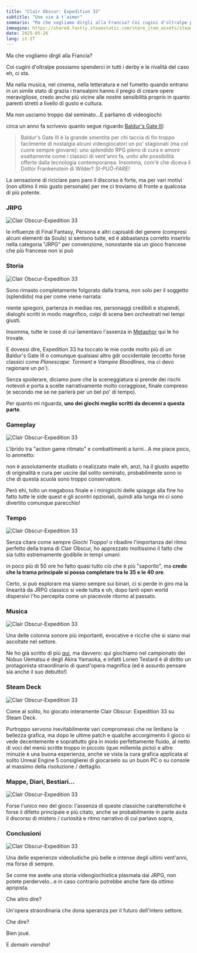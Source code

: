 ```yaml
---
title: "Clair Obscur: Expedition 33"
subtitle: "Une vie à t'aimer"
sommario: "Ma che vogliamo dirgli alla Francia? Coi cugini d'oltralpe possiamo spenderci in tutti i derby e le rivalità del caso eh, ci sta..."
immagine: https://shared.fastly.steamstatic.com/store_item_assets/steam/apps/1903340/be3305b02d4db0dffa3458537118423bf2792d7e/header.jpg
date: 2025-05-26
lang: it-IT
---
```


Ma che vogliamo dirgli alla Francia? 

Coi cugini d'oltralpe possiamo spenderci in tutti i derby e le rivalità del caso eh, ci sta. 

Ma nella musica, nel cinema, nella letteratura e nel fumetto quando entrano in un simile stato di grazia i transalpini hanno il pregio di creare opere meravigliose, credo anche più vicine alle nostre sensibilità proprio in quanto parenti stretti a livello di gusto e cultura. 

Ma non usciamo troppo dal seminato...E parliamo di videogiochi:

circa un anno fa scrivevo quanto segue riguardo [Baldur's Gate III](/posts/ita/baldurs-gate-3):

> Baldur's Gate III è la grande smentita per chi taccia di fin troppo facilmente di nostalgia alcuni videogiocatori un po' stagionati (ma col cuore sempre giovane): uno splendido RPG pieno di cura e amore esattamente come i classici di vent'anni fa, unito alle possibilità offerte dalla tecnologia contemporanea.
Insomma, com'è che diceva il Dottor Frankenstein di Wilder? _SI-PUÒ-FARE!_

La sensazione di riciclare paro paro il discorso è forte, ma per vari motivi (non ultimo il mio gusto personale) per me ci troviamo di fronte a qualcosa di più potente.

### JRPG 

![Clair Obscur-Expedition 33](https://shared.fastly.steamstatic.com/store_item_assets/steam/apps/1903340/ss_e49800e906e8a0f00707458c836567c933603bac.600x338.jpg)

le influenze di Final Fantasy, Persona e altri capisaldi del genere (compresi alcuni elementi da Souls) si sentono tutte, ed è abbastanza corretto inserirlo nella categoria "JRPG" per convenzione, nonostante sia un gioco francese che più francese non si può

### Storia

![Clair Obscur-Expedition 33](https://shared.fastly.steamstatic.com/store_item_assets/steam/apps/1903340/ss_483a27df5072beb3a4650634a764bda750fbcb82.600x338.jpg?t=1747672081)

Sono rimasto completamente folgorato dalla trama, non solo per il soggetto (splendido) ma per come viene narrata: 

niente spiegoni, partenza in medias res, personaggi credibili e stupendi, dialoghi scritti in modo magnifico, colpi di scena ben orchestrati nei tempi giusti.

Insomma, tutte le cose di cui lamentavo l'assenza in [Metaphor](/posts/ita/metaphor-refantazio/) qui le ho trovate.

E dovessi dire, Expedition 33 ha toccato le mie corde molto più di un Baldur's Gate III o comunque qualsiasi altro gdr occidentale (eccetto forse classici come _Planescape: Torment_ e _Vampire Bloodlines_, ma ci devo ragionare un po').

Senza spoilerare, diciamo pure che la sceneggiatura si prende dei rischi notevoli e porta a scelte narrativamente molto coraggiose, finale compreso (e secondo me se ne parlerà per un bel po' di tempo).

Per quanto mi riguarda, **uno dei giochi meglio scritti da decenni a questa parte**.

### Gameplay

![Clair Obscur-Expedition 33](https://shared.fastly.steamstatic.com/store_item_assets/steam/apps/1903340/ss_8439c07d7b1f2fcfc6449db5f051f8d0867f4785.600x338.jpg)

L'ibrido tra "action game ritmato" e combattimenti a turni...A me piace poco, lo ammetto:

non è assolutamente studiato o realizzato male eh, anzi, ha il giusto aspetto di originalità e cura per uscire dal solito seminato, probabilmente sono io che di questa scuola sono troppo conservatore.

Però ehi, tolto un megaboss finale e i minigiochi delle spiagge alla fine ho fatto tutte le side quest e gli scontri opzionali, quindi alla lunga mi ci sono divertito comunque parecchio! 

### Tempo

![Clair Obscur-Expedition 33](https://shared.fastly.steamstatic.com/store_item_assets/steam/apps/1903340/ss_49ba857fef972f2584e41fa0b46cddbcda8aa30f.600x338.jpg?t=1747672081)

Senza citare come sempre _Giochi Troppo!_ o ribadire l'importanza del ritmo perfetto della trama di Clair Obscur, ho apprezzato moltissimo il fatto che sia tutto estremamente godibile in tempi umani:

in poco più di 50 ore ho fatto quasi tutto ciò che è più "saporito", ma **credo che la trama principale si possa completare tra le 35 e le 40 ore**.

Certo, si può esplorare ma siamo sempre sui binari, ci si perde in giro ma la linearità da JRPG classico si vede tutta e oh, dopo tanti open world dispersivi l'ho percepita come un piacevole ritorno al passato.

### Musica

![Clair Obscur-Expedition 33](https://shared.fastly.steamstatic.com/store_item_assets/steam/apps/1903340/ss_b8089016095e6a16e324a59c45b2f24a439bd0b3.1920x1080.jpg?t=1747672081)

Una delle colonna sonore più importanti, evocative e ricche che si siano mai ascoltate nel settore.

Ne ho già scritto di più [qui](/posts/ita/disco-del-mese-05-2025), ma davvero: qui giochiamo nel campionato dei Nobuo Uematsu e degli Akira Yamaoka, e infatti Lorien Testard è di diritto un protagonista straordinario di quest'opera magnifica (ed è assurdo pensare sia anche il suo debutto!)

### Steam Deck 

![Clair Obscur-Expedition 33](https://shared.fastly.steamstatic.com/store_item_assets/steam/apps/1903340/ss_c130295c9e1169dc0c63eaae0618e64d06a88c92.600x338.jpg?t=1747672081)

Come al solito, ho giocato interamente Clair Obscur: Expedition 33 su Steam Deck.

Purtroppo servono inevitabilmente vari compromessi che ne limitano la bellezza grafica, ma dopo le ultime patch e qualche accorgimento il gioco si vede decentemente e soprattutto gira in modo perfettamente fluido, al netto di voci del menù scritte troppo in piccolo (quei millemila picto) e altre minuzie è una buona esperienza, anche se vista la cura grafica applicata al solito Unreal Engine 5 consiglierei di giocarselo su un buon PC o su console al massimo della risoluzione / dettaglio.

### Mappe, Diari, Bestiari...

![Clair Obscur-Expedition 33](https://shared.fastly.steamstatic.com/store_item_assets/steam/apps/1903340/ss_d3a10809f5cc2a8df7773f41acd1493f4fb900ec.600x338.jpg?t=1747672081)

Forse l'unico neo del gioco: l'assenza di queste classiche caratteristiche è forse il difetto principale e più citato, anche se probabilmente in parte aiuta il discorso di mistero / curiosità e ritmo narrativo di cui parlavo sopra,

### Conclusioni

![Clair Obscur-Expedition 33](https://shared.fastly.steamstatic.com/store_item_assets/steam/apps/1903340/ss_9e050e6a61a4d9f4fe54bc62c8c73da38e9a63b0.600x338.jpg?t=1747672081)

Una delle esperienze videoludiche più belle e intense degli ultimi vent'anni, ma forse di sempre.

Se come me avete una storia videogiochistica plasmata dai JRPG, non potete perdervelo...e in caso contrario potrebbe anche fare da ottimo apripista.

Che altro dire?

Un'opera straordinaria che dona speranza per il futuro dell'intero settore.

Che dire? 

Bien joué.

E _demain viendra!_